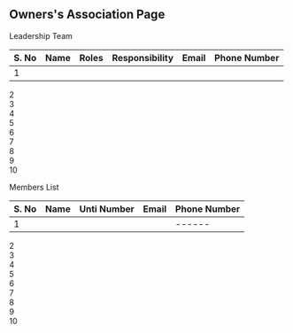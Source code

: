 ## Owners's Association Page

Leadership Team

| S. No	| Name	 | Roles	| Responsibility	| Email	| Phone Number |
|-------| ------ | ------ | -------------   | ----- | -----------  |
| 1	| 			    |       |                 |        |              |
2					
3					
4					
5					
6					
7					
8					
9					
10					




Members List

| S. No	| Name	 | Unti Number|    Email	   | Phone Number  |
|-------| ------ | -----      | -----------  | ------        |
| 1	    | 			 |            |              | ------        |   
2					
3					
4					
5					
6					
7					
8					
9					
10					






